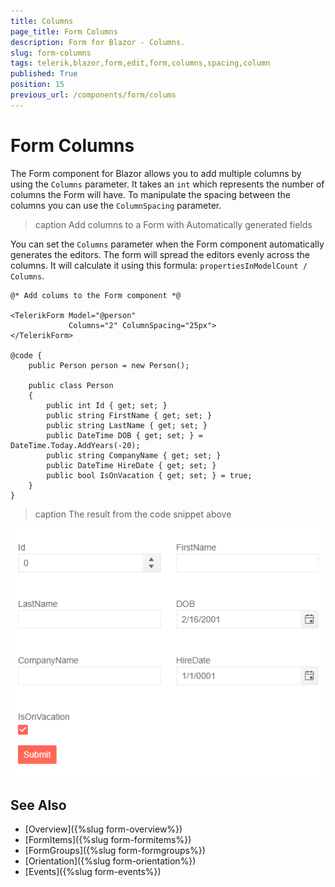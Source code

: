 ```yaml
---
title: Columns
page_title: Form Columns
description: Form for Blazor - Columns.
slug: form-columns
tags: telerik,blazor,form,edit,form,columns,spacing,column
published: True
position: 15
previous_url: /components/form/colums
---
```


# Form Columns

The Form component for Blazor allows you to add multiple columns by using the `Columns` parameter. It takes an `int` which represents the number of columns the Form will have. To manipulate the spacing between the columns you can use the `ColumnSpacing` parameter. 

>caption Add columns to a Form with Automatically generated fields

You can set the `Columns` parameter when the Form component automatically generates the editors. The form will spread the editors evenly across the columns. It will calculate it using this formula: `propertiesInModelCount / Columns`.

````CSHTML
@* Add colums to the Form component *@

<TelerikForm Model="@person"
             Columns="2" ColumnSpacing="25px">
</TelerikForm>

@code {
    public Person person = new Person();

    public class Person
    {
        public int Id { get; set; }
        public string FirstName { get; set; }
        public string LastName { get; set; }
        public DateTime DOB { get; set; } = DateTime.Today.AddYears(-20);
        public string CompanyName { get; set; }
        public DateTime HireDate { get; set; }
        public bool IsOnVacation { get; set; } = true;
    }
}
````

>caption The result from the code snippet above

![Form Columns Example](images/form-columns-example.png)

## See Also

  * [Overview]({%slug form-overview%})
  * [FormItems]({%slug form-formitems%})
  * [FormGroups]({%slug form-formgroups%})
  * [Orientation]({%slug form-orientation%})
  * [Events]({%slug form-events%})
   
